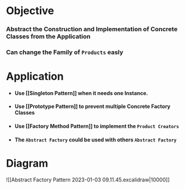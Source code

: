 # Objective 

### Abstract the Construction and Implementation of Concrete Classes from the Application

### Can change the Family of `Products` easly

# Application 

- #### Use [[Singleton Pattern]] when it needs one Instance.
- #### Use [[Prototype Pattern]] to prevent multiple Concrete Factory Classes
- #### Use [[Factory Method Pattern]] to implement the `Product Creators`
- #### The `Abstract Factory` could be used with others `Abstract Factory`
# Diagram 

![[Abstract Factory Pattern 2023-01-03 09.11.45.excalidraw|10000]]